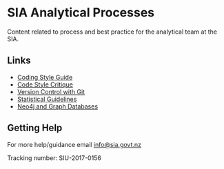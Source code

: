# SIA Analytical Processes

Content related to process and best practice for the analytical team at the SIA.

## Links
* [Coding Style Guide](https://nz-social-investment-agency.github.io/sia_analytical_processes/output/siu_coding_style_guide_v1.0.html)
* [Code Style Critique](https://nz-social-investment-agency.github.io/sia_analytical_processes/output/coding_style_critique.html)
* [Version Control with Git](https://nz-social-investment-agency.github.io/sia_analytical_processes/output/git_version_control.html)
* [Statistical Guidelines](https://nz-social-investment-agency.github.io/sia_analytical_processes/output/statistical_guidelines.html)
* [Neo4j and Graph Databases](https://nz-social-investment-agency.github.io/sia_analytical_processes/output/neo4j_and_graph_databases.html)

## Getting Help
For more help/guidance email info@sia.govt.nz 

Tracking number: SIU-2017-0156
